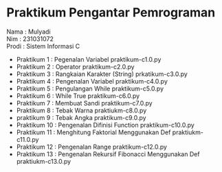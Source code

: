 # Praktikum Pengantar Pemrograman
<div> Nama : Mulyadi </div>
<div> Nim : 231031072 </div>
<div> Prodi : Sistem Informasi C </div>

* Praktikum 1 : Pegenalan Variabel praktikum-c1.0.py
* Praktikum 2 : Operator praktikum-c2.0.py
* Praktikum 3 : Rangkaian Karakter (String) prkatikum-c3.0.py
* Praktikum 4 : Pengenalan Variabel praktikum-c4.0.py 
* Praktikum 5 : Pengulangan While praktikum-c5.0.py
* Praktikum 6 : While True praktikum-c6.0.py
* Praktikum 7 : Membuat Sandi praktikum-c7.0.py
* Praktikum 8 : Tebak Warna praktiukm-c8.0.py
* praktikum 9 : Tebak Angka praktikum-c9.0.py
* Praktikum 10 : Pengenalan Difinisi Function praktikum-c10.0.py
* Praktikum 11 : Menghitung Faktorial Menggunakan Def praktiukm-c11.0.py
* Praktikum 12 : Pengenalan Range praktikum-c12.0.py
* Praktikum 13 : Pengenalan Rekursif Fibonacci Menggunakan Def praktiukm-c13.0.py
